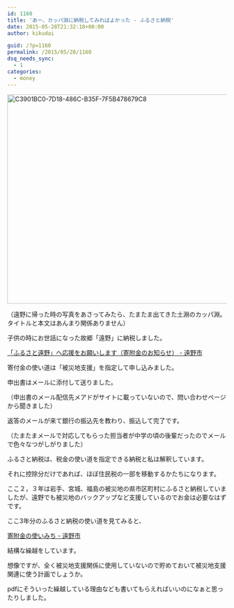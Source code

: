 ```yaml
---
id: 1160
title: 'あー、カッパ淵に納税してみればよかった - ふるさと納税'
date: 2015-05-28T21:32:18+00:00
author: kikudai

guid: /?p=1160
permalink: /2015/05/28/1160
dsq_needs_sync:
  - 1
categories:
  - money
---
```

<a href="https://www.flickr.com/photos/125776803@N07/18194550585" title="C3901BC0-7D18-486C-B35F-7F5B478679C8 by Daichi Kikuchi, on Flickr" target="_blank"><img src="https://c1.staticflickr.com/9/8879/18194550585_d1edb922d9_z.jpg" width="640" height="480" alt="C3901BC0-7D18-486C-B35F-7F5B478679C8" /></a>
  
（遠野に帰った時の写真をあさってみたら、たまたま出てきた土淵のカッパ淵。タイトルと本文はあんまり関係ありません）

子供の時にお世話になった故郷「遠野」に納税しました。
  
<!--more-->

<a href="https://www.city.tono.iwate.jp/index.cfm/30,31687,138,422,html" target="_blank">「ふるさと遠野」へ応援をお願いします（寄附金のお知らせ） - 遠野市</a>

寄付金の使い道は「被災地支援」を指定して申し込みました。

申出書はメールに添付して送りました。
  
（申出書のメール配信先メアドがサイトに載っていないので、問い合わせページから聞きました）

返答のメールが来て銀行の振込先を教わり、振込して完了です。
  
（たまたまメールで対応してもらった担当者が中学の頃の後輩だったのでメールで色々なつがしがりました）

ふるさと納税は、税金の使い道を指定できる納税と私は解釈しています。

それに控除分だけであれば、ほぼ住民税の一部を移動するかたちになります。

ここ２，３年は岩手、宮城、福島の被災地の県市区町村にふるさと納税していましたが、遠野でも被災地のバックアップなど支援しているのでお金は必要なはずです。

ここ3年分のふるさと納税の使い道を見てみると、

<a href="https://www.city.tono.iwate.jp/index.cfm/30,31712,138,422,html" target="_blank">寄附金の使いみち - 遠野市</a>

結構な繰越をしています。

想像ですが、全く被災地支援関係に使用していないので貯めておいて被災地支援関連に使う計画でしょうか。

pdfにそういった繰越している理由なども書いてもらえればいいのになぁと思ったりしました。